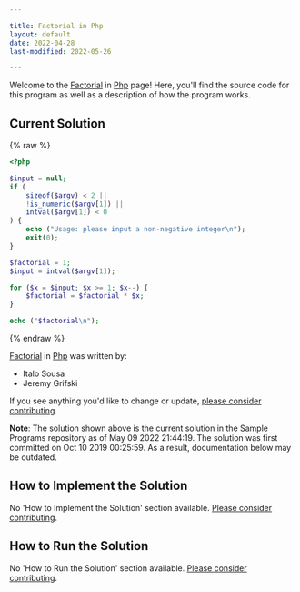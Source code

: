 ```yaml
---

title: Factorial in Php
layout: default
date: 2022-04-28
last-modified: 2022-05-26

---
```


Welcome to the [Factorial](https://sampleprograms.io/projects/factorial) in [Php](https://sampleprograms.io/languages/php) page! Here, you'll find the source code for this program as well as a description of how the program works.

## Current Solution

{% raw %}

```php
<?php

$input = null;
if (
    sizeof($argv) < 2 ||
    !is_numeric($argv[1]) ||
    intval($argv[1]) < 0
) {
    echo ("Usage: please input a non-negative integer\n");
    exit(0);
}

$factorial = 1;
$input = intval($argv[1]);

for ($x = $input; $x >= 1; $x--) {
    $factorial = $factorial * $x;
}

echo ("$factorial\n");
```

{% endraw %}

[Factorial](https://sampleprograms.io/projects/factorial) in [Php](https://sampleprograms.io/languages/php) was written by:

- Italo Sousa
- Jeremy Grifski

If you see anything you'd like to change or update, [please consider contributing](https://github.com/TheRenegadeCoder/sample-programs).

**Note**: The solution shown above is the current solution in the Sample Programs repository as of May 09 2022 21:44:19. The solution was first committed on Oct 10 2019 00:25:59. As a result, documentation below may be outdated.

## How to Implement the Solution

No 'How to Implement the Solution' section available. [Please consider contributing](https://github.com/TheRenegadeCoder/sample-programs-website).

## How to Run the Solution

No 'How to Run the Solution' section available. [Please consider contributing](https://github.com/TheRenegadeCoder/sample-programs-website).